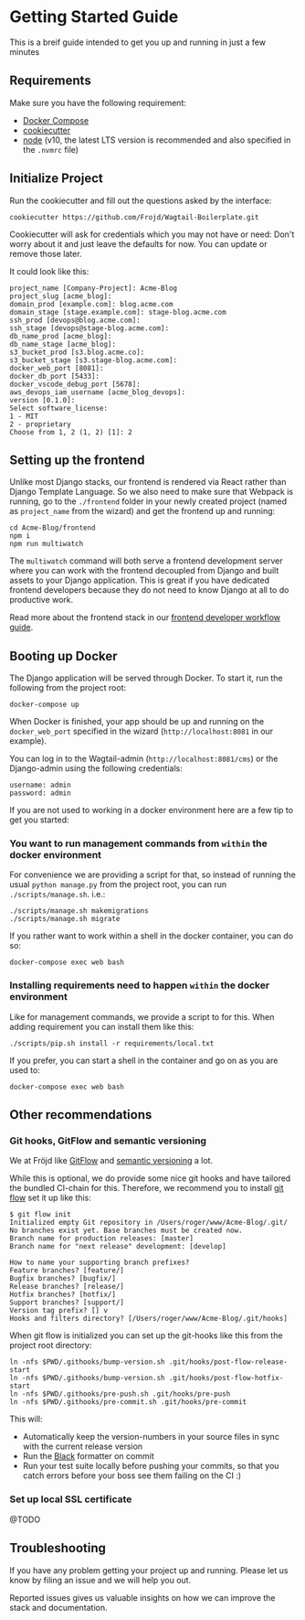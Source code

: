 # Getting Started Guide

This is a breif guide intended to get you up and running 
in just a few minutes

## Requirements
Make sure you have the following requirement:
- [Docker Compose](https://docs.docker.com/compose/)
- [cookiecutter](https://github.com/audreyr/cookiecutter)
- [node](https://nodejs.org/en/) (v10, the latest LTS version is recommended and also specified in the `.nvmrc` file)


## Initialize Project

Run the cookiecutter and fill out the questions asked by the interface:
```
cookiecutter https://github.com/Frojd/Wagtail-Boilerplate.git
```

Cookiecutter will ask for credentials which you may not have or need:
Don't worry about it and just leave the defaults for now.
You can update or remove those later.

It could look like this:
```
project_name [Company-Project]: Acme-Blog
project_slug [acme_blog]:
domain_prod [example.com]: blog.acme.com
domain_stage [stage.example.com]: stage-blog.acme.com
ssh_prod [devops@blog.acme.com]:
ssh_stage [devops@stage-blog.acme.com]:
db_name_prod [acme_blog]:
db_name_stage [acme_blog]:
s3_bucket_prod [s3.blog.acme.co]:
s3_bucket_stage [s3.stage-blog.acme.com]:
docker_web_port [8081]:
docker_db_port [5433]:
docker_vscode_debug_port [5678]:
aws_devops_iam_username [acme_blog_devops]:
version [0.1.0]:
Select software_license:
1 - MIT
2 - proprietary
Choose from 1, 2 (1, 2) [1]: 2
```

## Setting up the frontend

Unlike most Django stacks, our frontend is rendered via React rather than 
Django Template Language. So we also need to make sure that
Webpack is running, go to the `./frontend` folder in your newly created project
(named as `project_name` from the wizard) and get the frontend up and running:

```
cd Acme-Blog/frontend
npm i
npm run multiwatch
```

The `multiwatch` command will both serve a frontend development server where you can work with the
frontend decoupled from Django and built assets to your Django application.
This is great if you have dedicated frontend developers because they do not need to know
Django at all to do productive work.

Read more about the frontend stack in our
[frontend developer workflow guide](https://github.com/Frojd/Wagtail-Boilerplate/blob/master/docs/frontend.md).


## Booting up Docker

The Django application will be served through Docker. To start it, run the following from the project root:
```
docker-compose up
```

When Docker is finished, your app should be up and running on the
`docker_web_port` specified in the wizard (`http://localhost:8081` in our example).

You can log in to the Wagtail-admin (`http://localhost:8081/cms`) or the
Django-admin using the following credentials:
```
username: admin
password: admin
```

If you are not used to working in a docker environment here are a few tip
 to get you started:

### You want to run management commands from `within` the docker environment

For convenience we are providing a script for that, so instead of running the usual
`python manage.py` from the project root, you can run `./scripts/manage.sh`. i.e.:
```
./scripts/manage.sh makemigrations
./scripts/manage.sh migrate
```
If you rather want to work within a shell in the docker container, you can do so:
```
docker-compose exec web bash
```

### Installing requirements need to happen `within` the docker environment

Like for management commands, we provide a script to for this. When adding requirement you can install them like this:
```
./scripts/pip.sh install -r requirements/local.txt
```
If you prefer, you can start a shell in the container and go on as you are used to:

```
docker-compose exec web bash
```


## Other recommendations

### Git hooks, GitFlow and semantic versioning

We at Fröjd like [GitFlow](https://github.com/petervanderdoes/gitflow-avh) and [semantic versioning](https://semver.org/) a lot.

While this is optional, we do provide some nice git hooks and have tailored the bundled CI-chain for this.
Therefore, we recommend you to install [git flow](https://github.com/petervanderdoes/gitflow-avh) set it up like this:
```
$ git flow init
Initialized empty Git repository in /Users/roger/www/Acme-Blog/.git/
No branches exist yet. Base branches must be created now.
Branch name for production releases: [master]
Branch name for "next release" development: [develop]

How to name your supporting branch prefixes?
Feature branches? [feature/]
Bugfix branches? [bugfix/]
Release branches? [release/]
Hotfix branches? [hotfix/]
Support branches? [support/]
Version tag prefix? [] v
Hooks and filters directory? [/Users/roger/www/Acme-Blog/.git/hooks]
```

When git flow is initialized you can set up the git-hooks like this from the project root directory:
```
ln -nfs $PWD/.githooks/bump-version.sh .git/hooks/post-flow-release-start
ln -nfs $PWD/.githooks/bump-version.sh .git/hooks/post-flow-hotfix-start
ln -nfs $PWD/.githooks/pre-push.sh .git/hooks/pre-push
ln -nfs $PWD/.githooks/pre-commit.sh .git/hooks/pre-commit
```

This will:
- Automatically keep the version-numbers in your source files in sync with the current release version
- Run the [Black](https://black.readthedocs.io/en/stable/) formatter on commit
- Run your test suite locally before pushing your commits, so that you catch errors before your boss see them failing on the CI :)


### Set up local SSL certificate

@TODO


## Troubleshooting

If you have any problem getting your project up and running.
Please let us know by filing an issue and we will help you out.

Reported issues gives us valuable insights on how we can improve the stack and documentation.
